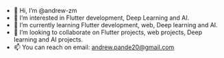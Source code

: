 - 👋 Hi, I’m @andrew-zm
- 👀 I’m interested in Flutter development, Deep Learning and AI.
- 🌱 I’m currently learning Flutter development, web, Deep learning and AI.
- 💞️ I’m looking to collaborate on Flutter projects, web projects, Deep learning and AI projects.
- 📫 You can reach on email: andrew.pande20@gmail.com

<!---
andrew-zm/andrew-zm is a ✨ special ✨ repository because its `README.md` (this file) appears on your GitHub profile.
You can click the Preview link to take a look at your changes.
--->
